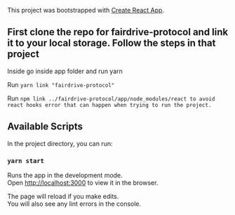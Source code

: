 This project was bootstrapped with [Create React App](https://github.com/facebook/create-react-app).

## First clone the repo for fairdrive-protocol and link it to your local storage. Follow the steps in that project

Inside go inside app folder and run yarn

Run `yarn link "fairdrive-protocol"`

Run `npm link ../fairdrive-protocol/app/node_modules/react to avoid react hooks error that can happen when trying to run the project.`

## Available Scripts

In the project directory, you can run:

### `yarn start`

Runs the app in the development mode.<br />
Open [http://localhost:3000](http://localhost:3000) to view it in the browser.

The page will reload if you make edits.<br />
You will also see any lint errors in the console.

